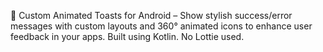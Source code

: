 🚀 Custom Animated Toasts for Android – Show stylish success/error messages with custom layouts and 360° animated icons to enhance user feedback in your apps. Built using Kotlin. No Lottie used.
